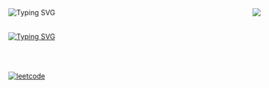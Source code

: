 <img align="right" src="https://visitor-badge.laobi.icu/badge?page_id=salesp07.salesp07" />

<img src="https://readme-typing-svg.herokuapp.com?font=Roboto&weight=900&size=45&duration=7500&pause=1000&color=44B7F7&random=false&width=439&height=70&lines=Hello+There;I+am+zaid" alt="Typing SVG" />
<br><br/>

<a href="https://zaidxdev.github.io/cv/"><img src="https://readme-typing-svg.herokuapp.com?font=Roboto&weight=800&duration=7500&pause=1000&color=8151F7&random=false&width=435&lines=A+**software+developer**+from+Jordan;Click+to+open+my+**website**" alt="Typing SVG" /></a>

<br><br/>

<a href="https://leetcode.com/zaidsaleh"><img src="https://readme-typing-svg.herokuapp.com?font=Roboto&weight=800&duration=10000&pause=1000&color=C647F7&random=false&width=435&lines=My+LeetCode" alt="leetcode" /></a>
